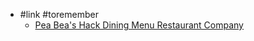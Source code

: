 - #link #toremember
	- [Pea Bea's Hack Dining Menu Restaurant Company](https://web.archive.org/web/20240923081639/https://peabee.substack.com/p/whats-inside-the-qr-code-menu-at)